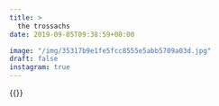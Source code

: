 ```yaml
---
title: >
  the trossachs
date: 2019-09-05T09:38:59+00:00

image: "/img/35317b9e1fe5fcc8555e5abb5709a03d.jpg"
draft: false
instagram: true
---
```


{{<photo src="/img/35317b9e1fe5fcc8555e5abb5709a03d.jpg">}}
